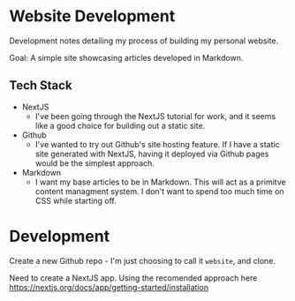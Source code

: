 # Website Development

Development notes detailing my process of building my personal website.

Goal: A simple site showcasing articles developed in Markdown.

## Tech Stack
- NextJS
    - I've been going through the NextJS tutorial for work, and it seems like a good choice for building out a static site.
- Github
    - I've wanted to try out Github's site hosting feature. If I have a static site generated with NextJS, having it deployed via Github pages would be the simplest approach.
- Markdown
    - I want my base articles to be in Markdown. This will act as a primitve content managment system. I don't want to spend too much time on CSS while starting off.

# Development
Create a new Github repo - I'm just choosing to call it `website`, and clone.

Need to create a NextJS app. Using the recomended approach here https://nextjs.org/docs/app/getting-started/installation


